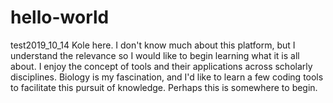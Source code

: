# hello-world
test2019_10_14
Kole here. I don't know much about this platform, but I understand the relevance so I would like to begin learning what it is all about. I enjoy the concept of tools and their applications across scholarly disciplines. Biology is my fascination, and I'd like to learn a few coding tools to facilitate this pursuit of knowledge. Perhaps this is somewhere to begin.
